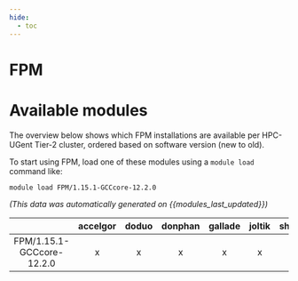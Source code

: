 ```yaml
---
hide:
  - toc
---
```


FPM
===

# Available modules


The overview below shows which FPM installations are available per HPC-UGent Tier-2 cluster, ordered based on software version (new to old).

To start using FPM, load one of these modules using a `module load` command like:

```shell
module load FPM/1.15.1-GCCcore-12.2.0
```

*(This data was automatically generated on {{modules_last_updated}})*  

| |accelgor|doduo|donphan|gallade|joltik|shinx|skitty|
| :---: | :---: | :---: | :---: | :---: | :---: | :---: | :---: |
|FPM/1.15.1-GCCcore-12.2.0|x|x|x|x|x|x|x|
